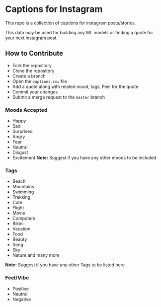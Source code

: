 # Captions for Instagram

This repo is a collection of captions for instagram posts/stories.

This data may be used for building any ML models or finding a quote for your next instagram post.

## How to Contribute

* Fork the repository
* Clone the repository
* Create a branch
* Open the `captions.csv` file
* Add a quote along with related mood, tags, Feel for the quote
* Commit your changes
* Submit a merge request to the `master` branch

### Moods Accepted

* Happy
* Sad
* Surprised
* Angry
* Fear
* Neutral
* Disgust
* Excitement
**Note:** Suggest if you have any other moods to be included

### Tags

* Beach
* Mountains
* Swimming
* Trekking
* Cute
* Flight
* Movie
* Computers
* Bikini
* Vacation
* Food
* Beauty
* Song
* Sky
* Nature
and many more

**Note:** Suggest if you have any other Tags to be listed here

### Feel/Vibe

* Positive
* Neutral
* Negative
